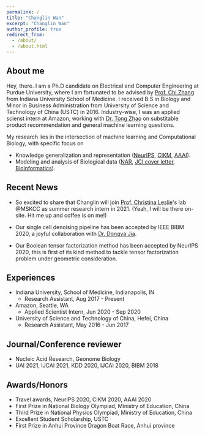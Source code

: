 ```yaml
---
permalink: /
title: "Changlin Wan"
excerpt: "Changlin Wan"
author_profile: true
redirect_from: 
  - /about/
  - /about.html
---
```


About me
--------
Hey, there. I am a Ph.D candidate on Electrical and Computer Engineering at Purdue University, where I am fortunated to be advised by [Prof. Chi Zhang](https://zcslab.github.io/) from Indiana University School of Medicine. I received B.S in Biology and Minor in Business Administration from University of Science and Technology of China (USTC) in 2016. Industry-wise, I was an applied scienst intern at Amazon, working with [Dr. Tong Zhao](https://scholar.google.com/citations?hl=en&user=SSBJh9oAAAAJ&view_op=list_works&sortby=pubdate) on substitable product recommendation and general machine learning questions.

My research lies in the intersection of machine learning and Computational Biology, with specific focus on
- Knowledge generalization and representation ([NeurIPS](https://papers.nips.cc/paper/2020/file/1def1713ebf17722cbe300cfc1c88558-Paper.pdf), [CIKM](https://dl.acm.org/doi/abs/10.1145/3340531.3412156), [AAAI](https://ojs.aaai.org//index.php/AAAI/article/view/6072)).
- Modeling and analysis of Biological data ([NAR](https://academic.oup.com/nar/article/47/18/e111/5542876), [JCI cover letter](https://www.jci.org/articles/view/140837), [Bioinformatics](https://academic.oup.com/bioinformatics/article/33/20/3289/2976718)).


Recent News
-----------
- So excited to share that Changlin will join [Prof. Christina Leslie](https://www.mskcc.org/research/ski/labs/christina-leslie)'s lab @MSKCC as summer research intern in 2021. (Yeah, I will be there on-site. Hit me up and coffee is on me!)

- Our single cell denoising pipeline has been accepted by IEEE BIBM 2020, a joyful collaboration with [Dr. Dongya Jia](https://scholar.google.com/citations?user=lz2H6dsAAAAJ&hl=en).

- Our Boolean tensor factorization method has been accepted by NeurIPS 2020, this is first of its kind method to tackle tensor factorization problem under geometric consideration.


Experiences
-----------
- Indiana University, School of Medicine, Indianapolis, IN
  - Research Assistant, Aug 2017 - Present
- Amazon, Seattle, WA
  - Applied Scientist Intern, Jun 2020 - Sep 2020
- University of Science and Technology of China, Hefei, China
  - Research Assistant, May 2016 - Jun 2017


Journal/Conference reviewer
-----------------
- Nucleic Acid Research, Geonome Biology
- UAI 2021, IJCAI 2021, KDD 2020, IJCAI 2020, BIBM 2018


Awards/Honors
-------------
- Travel awards, NeurIPS 2020, CIKM 2020, AAAI 2020
- First Prize in National Biology Olympiad, Ministry of Education, China
- Third Prize in National Physics Olympiad, Ministry of Education, China
- Excellent Student Scholarship, USTC
- First Prize in Anhui Province Dragon Boat Race, Anhui province

